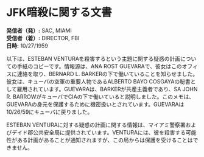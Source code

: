 # JFK暗殺に関する文書

**発信者（発）:** SAC, MIAMI  
**受信者（着）:** DIRECTOR, FBI  
**日時:** 10/27/1959  

以下は、ESTEBAN VENTURAを殺害するという主題に関する疑惑の計画についての手紙のコピーです。情報源は、ANA ROST GUEVARAで、彼女はこのオフィスに連絡を取り、BERNARD L. BARKERの下で働いていることを知らせました。彼女は、キューバの空軍の重要人物であるALBERTO BAYO COSGAYAの秘書として雇用されています。GUEVARAは、BARKERが共産主義者であり、SA JOHN R. BARROWがキューバでCIAの下で働いていると説明しました。このメモは、GUEVARAの身元を保護するために機密扱いとされています。GUEVARAは10/26/59にキューバに戻りました。

ESTEBAN VENTURAに対する疑惑の計画に関する情報は、マイアミ警察署およびデイド郡公共安全局に提供されています。VENTURAには、彼を殺害する可能性がある計画があることが通知されますが、この局からは保護を受けることはできません。
